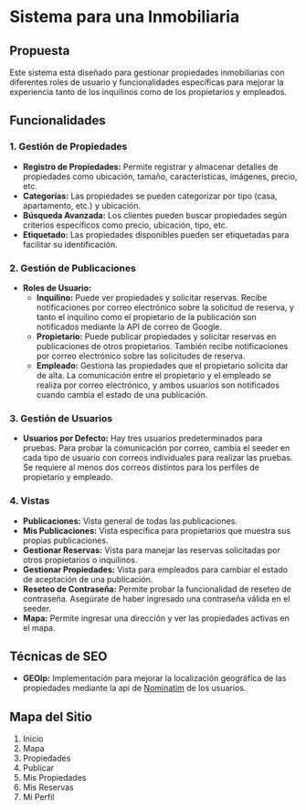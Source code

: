 # Sistema para una Inmobiliaria

## Propuesta

Este sistema está diseñado para gestionar propiedades inmobiliarias con diferentes roles de usuario y funcionalidades específicas para mejorar la experiencia tanto de los inquilinos como de los propietarios y empleados.

## Funcionalidades

### 1. Gestión de Propiedades

- **Registro de Propiedades:** Permite registrar y almacenar detalles de propiedades como ubicación, tamaño, características, imágenes, precio, etc.
- **Categorías:** Las propiedades se pueden categorizar por tipo (casa, apartamento, etc.) y ubicación.
- **Búsqueda Avanzada:** Los clientes pueden buscar propiedades según criterios específicos como precio, ubicación, tipo, etc.
- **Etiquetado:** Las propiedades disponibles pueden ser etiquetadas para facilitar su identificación.

### 2. Gestión de Publicaciones

- **Roles de Usuario:**
  - **Inquilino:** Puede ver propiedades y solicitar reservas. Recibe notificaciones por correo electrónico sobre la solicitud de reserva, y tanto el inquilino como el propietario de la publicación son notificados mediante la API de correo de Google.
  - **Propietario:** Puede publicar propiedades y solicitar reservas en publicaciones de otros propietarios. También recibe notificaciones por correo electrónico sobre las solicitudes de reserva.
  - **Empleado:** Gestiona las propiedades que el propietario solicita dar de alta. La comunicación entre el propietario y el empleado se realiza por correo electrónico, y ambos usuarios son notificados cuando cambia el estado de una publicación.

### 3. Gestión de Usuarios

- **Usuarios por Defecto:** Hay tres usuarios predeterminados para pruebas. Para probar la comunicación por correo, cambia el seeder en cada tipo de usuario con correos individuales para realizar las pruebas. Se requiere al menos dos correos distintos para los perfiles de propietario y empleado.

### 4. Vistas

- **Publicaciones:** Vista general de todas las publicaciones.
- **Mis Publicaciones:** Vista específica para propietarios que muestra sus propias publicaciones.
- **Gestionar Reservas:** Vista para manejar las reservas solicitadas por otros propietarios o inquilinos.
- **Gestionar Propiedades:** Vista para empleados para cambiar el estado de aceptación de una publicación.
- **Reseteo de Contraseña:** Permite probar la funcionalidad de reseteo de contraseña. Asegúrate de haber ingresado una contraseña válida en el seeder.
- **Mapa:** Permite ingresar una dirección y ver las propiedades activas en el mapa.

## Técnicas de SEO

- **GEOIp:** Implementación para mejorar la localización geográfica de las propiedades mediante la api de [Nominatim](https://nominatim.org/release-docs/develop/api/Search/) de los usuarios.

## Mapa del Sitio

1. Inicio
2. Mapa
3. Propiedades
4. Publicar
5. Mis Propiedades
6. Mis Reservas
7. Mi Perfil
